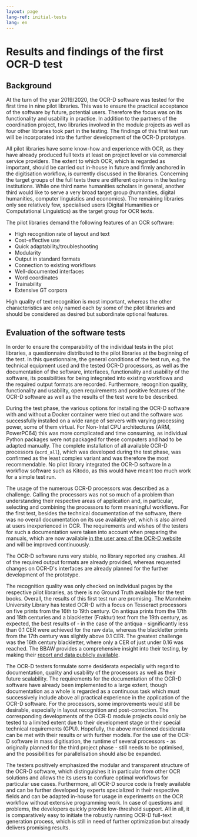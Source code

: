 ```yaml
---
layout: page
lang-ref: initial-tests
lang: en
---
```


# Results and findings of the first OCR-D test

## Background

At the turn of the year 2019/2020, the OCR-D software was tested for the first
time in nine pilot libraries. This was to ensure the practical acceptance of
the software by future, potential users. Therefore the focus was on its
functionality and usability in practice. In addition to the partners of the
coordination project, two libraries involved in the module projects as well as
four other libraries took part in the testing. The findings of this first test
run will be incorporated into the further development of the OCR-D prototype.

All pilot libraries have some know-how and experience with OCR, as they have
already produced full texts at least on project level or via commercial service
providers. The extent to which OCR, which is regarded as important, should be
carried out in-house in future and firmly anchored in the digitisation
workflow, is currently discussed in the libraries. Concerning the target groups
of the full texts there are different opinions in the testing institutions.
While one third name humanities scholars in general, another third would like
to serve a very broad target group (humanities, digital humanities, computer
linguistics and economics). The remaining libraries only see relatively few,
specialised users (Digital Humanities or Computational Linguistics) as the
target group for OCR texts.

The pilot libraries demand the following features of an OCR software:
* High recognition rate of layout and text
* Cost-effective use
* Quick adaptability/troubleshooting
* Modularity
* Output in standard formats
* Connection to existing workflows
* Well-documented interfaces
* Word coordinates
* Trainability
* Extensive GT corpora

High quality of text recognition is most important, whereas the other
characteristics are only named each by some of the pilot libraries and should
be considered as desired but subordinate optional features.


## Evaluation of the software tests

In order to ensure the comparability of the individual tests in the pilot
libraries, a questionnaire distributed to the pilot libraries at the beginning
of the test. In this questionnaire, the general conditions of the test run,
e.g. the technical equipment used and the tested OCR-D processors, as well as
the documentation of the software, interfaces, functionality and usability of
the software, its possibilities for being integrated into existing workflows
and the required output formats are recorded. Furthermore, recognition quality,
functionality and usability, open requirements and positive features of the
OCR-D software as well as the results of the test were to be described.

During the test phase, the various options for installing the OCR-D software
with and without a Docker container were tried out and the software was
successfully installed on a wide range of servers with varying processing
power, some of them virtual. For Non-Intel CPU architectures (ARM, PowerPC64)
this was more complicated and time consuming, as individual Python packages
were not packaged for these computers and had to be adapted manually. The
complete installation of all available OCR-D processors (`ocrd_all`), which was
developed during the test phase, was confirmed as the least complex variant and
was therefore the most recommendable. No pilot library integrated the OCR-D
software In a workflow software such as Kitodo, as this would have meant too
much work for a simple test run. 

The usage of the numerous OCR-D processors was described as a challenge.
Calling the processors was not so much of a problem than understanding their
respective areas of application and, in particular, selecting and combining the
processors to form meaningful workflows. For the first test, besides the
technical documentation of the software, there was no overall documentation on
its use available yet, which is also aimed at users inexperienced in OCR. The
requirements and wishes of the testers for such a documentation were taken into
account when preparing the manuals, which are now available [in the user area
of the OCR-D website](https://ocr-d.de/en/use) and will be improved
continuously. 

The OCR-D software runs very stable, no library reported any crashes. All of
the required output formats are already provided, whereas requested changes on
OCR-D's interfaces are already planned for the further development of the
prototype.

The recognition quality was only checked on individual pages by the respective
pilot libraries, as there is no Ground Truth available for the test books.
Overall, the results of this first test run are promising. The Mannheim
University Library has tested OCR-D with a focus on Tesseract processors on
five prints from the 16th to 19th century. On antiqua prints from the 17th and
18th centuries and a blackletter (Fraktur) text from the 19th century, as
expected, the best results of - in the case of the antiqua - significantly less
than 0.1 CER were achieved for the raw data, whereas the blackletter prints
from the 17th century was slightly above 0.1 CER. The greatest challenge was
the 16th century blackletter, where only a CER of just under 0.16 was reached.
The BBAW provides a comprehensive insight into their testing, by making their
[report and data publicly
available](https://github.com/tboenig/ocrd_bbaw_pilotbibliothek).

The OCR-D testers formulate some desiderata especially with regard to
documentation, quality and usability of the processors as well as their future
scalability. The requirements for the documentation of the OCR-D software have
already been implemented to a large extent, though documentation as a whole is
regarded as a continuous task which must successively include above all
practical experience in the application of the OCR-D software. For the
processors, some improvements would still be desirable, especially in layout
recognition and post-correction. The corresponding developments of the OCR-D
module projects could only be tested to a limited extent due to their
development stage or their special technical requirements (GPU). Hopefully, the
above mentioned desiderata can be met with their results or with further
models. For the use of the OCR-D software in mass digitisation, the runtime of
several processors - as originally planned for the third project phase - still
needs to be optimised, and the possibilities for parallelisation should also be
expanded. 

The testers positively emphasized the modular and transparent structure of the
OCR-D software, which distinguishes it in particular from other OCR solutions
and allows the its users to confiure optimal workflows for particular use
cases. Furthermore, all OCR-D source code is freely available and can be
further developed by experts specialized in their respective fields and can be
adapted in-house for usage in experiments on the OCR workflow without extensive
programming work. In case of questions and problems, the developers quickly
provide low-threshold support. All in all, it is comparatively easy to initiate
the robustly running OCR-D full-text generation process, which is still in need
of further optimization but already delivers promising results.
